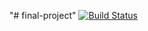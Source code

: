 "# final-project" 
[![Build Status](https://travis-ci.org/jedimg/final-project.svg?branch=master)](https://travis-ci.org/jedimg/final-project)
